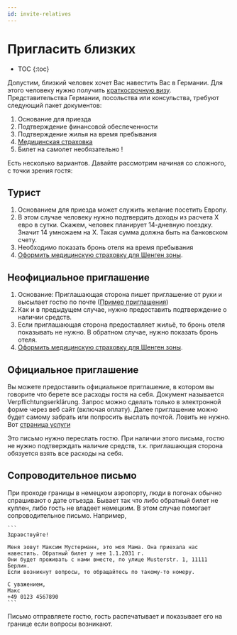 ```yaml
---
id: invite-relatives
---
```


# Пригласить близких

* TOC
{:toc}

Допустим, близкий человек хочет Вас навестить Вас в Германии. Для этого человеку 
нужно получить [краткосрочную визу][2]. Представительства Германии, посольства или 
консульства, требуют следующий пакет документов:

1. Основание для приезда 
2. Подтверждение финансовой обеспеченности
3. Подтверждение жилья на время пребывания
4. [Медицинская страховка][1]
5. Билет на самолет необязательно !

Есть несколько вариантов. Давайте рассмотрим начиная со сложного, с точки зрения гостя:

## Турист

1. Основанием для приезда может служить желание посетить Европу. 
2. В этом случае человеку нужно подтвердить доходы из расчета Х евро в сутки. Скажем, человек планирует 14-дневную поездку. Значит 14 умножаем на Х. Такая сумма должна быть на банковском счету. 
3. Необходимо показать бронь отеля на время пребывания 
4. [Оформить медицинскую страховку для Шенген зоны][1].

## Неофициальное приглашение

1. Основание: Приглашающая сторона пишет приглашение от руки и высылает гостю по почте ([Пример приглашения][3])
2. Как и в предыдущем случае, нужно предоставить подтверждение о наличии средств. 
3. Если приглашающая сторона предоставляет жильё, то бронь отеля показывать не нужно. В обратном случае, нужно показать бронь отеля. 
4. [Оформить медицинскую страховку для Шенген зоны][1].


## Официальное приглашение

Вы можете предоставить официальное приглашение, в котором вы говорите что берете все расходы гостя на себя. 
Документ называется Verpflichtungserklärung. Запрос можно сделать только в электронной форме через веб сайт (включая оплату). 
Далее приглашение можно будет самому забрать или попросить выслать почтой. Ловить не нужно. Вот [страница услуги][0]

Это письмо нужно переслать гостю. При наличии этого письма, гостю не нужно подтверждать наличие средств, т.к. 
приглашающая сторона обязуется взять все расходы на себя. 

## Сопроводительное письмо 

При проходе границы в немецком аэропорту, люди в погонах обычно спрашивают о дате отъезда. Бывает так что либо обратный билет
не куплен, либо гость не владеет немецким. В этом случае помогает сопроводительное письмо. Например,

    ```
    Здравствуйте! 

    Меня зовут Максим Мустерманн, это моя Мама. Она приехала нас навестить. Обратный билет у нее 1.1.2031 г.
    Они будет проживать с нами вместе, по улице Musterstr. 1, 11111 Берлин.
    Если возникнут вопросы, то обращайтесь по такому-то номеру. 

    С уважением, 
    Макс
    +49 0123 4567890
    ```
Письмо отправляете гостю, гость распечатывает и показывает его на границе если вопросы возникают.

[0]: https://service.berlin.de/dienstleistung/326540/ "Verpflichtungserklärung abgeben"
[1]: purchase-medical-insurance.md
[2]: https://kasachstan.diplo.de/kz-ru/service/-/2066314
[3]: https://kasachstan.diplo.de/blob/2083178/08c3f024f19441d5b6d848af3d6f5b4f/formlose-einladung-vordruck-data.docx
